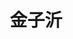 ---
bio: 
  matter.
education:
  courses:
  - course: 硕士学位
    institution: 伦敦大学学院心理与语言科学系
    year: 2023
  - course: 学士学位
    institution: 香港教育大学文学院/教育学院
    year: 2021
email: "joannajinzy@outlook.com"
first_name: Jin
highlight_name: false
interests:
- 语义记忆 
- 在线阅读
- 眼动
last_name: Ziyi
role: "硕士"
social:
- icon: envelope
  icon_pack: fas
  link: mailto:joannajinzy@outlook.com
superuser: true
title: 金子沂
user_groups:
- "研究助理"
---